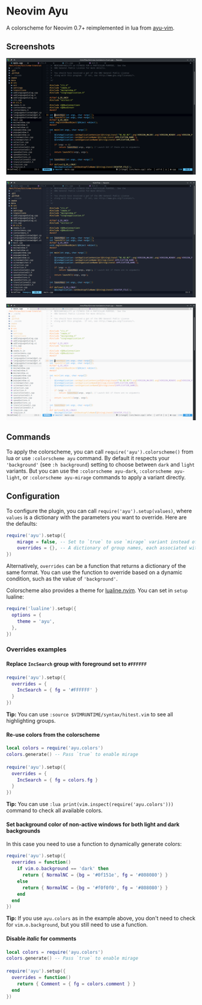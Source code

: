 # Neovim Ayu

A colorscheme for Neovim 0.7+ reimplemented in lua from [ayu-vim](https://github.com/Luxed/ayu-vim).

## Screenshots

![dark](screenshots/dark.png)

![mirage](screenshots/mirage.png)

![light](screenshots/light.png)

## Commands

To apply the colorscheme, you can call `require('ayu').colorscheme()` from lua or use `:colorscheme ayu` command. By default it respects your `'background'` (see `:h background`) setting to choose between `dark` and `light` variants. But you can use the `:colorscheme ayu-dark`, `:colorscheme ayu-light`, or `:colorscheme ayu-mirage` commands to apply a variant directly.

## Configuration

To configure the plugin, you can call `require('ayu').setup(values)`, where `values` is a dictionary with the parameters you want to override. Here are the defaults:

```lua
require('ayu').setup({
    mirage = false, -- Set to `true` to use `mirage` variant instead of `dark` for dark background.
    overrides = {}, -- A dictionary of group names, each associated with a dictionary of parameters (`bg`, `fg`, `sp` and `style`) and colors in hex.
})
```

Alternatively, `overrides` can be a function that returns a dictionary of the same format. You can use the function to override based on a dynamic condition, such as the value of `'background'`.

Colorscheme also provides a theme for [lualine.nvim](https://github.com/nvim-lualine/lualine.nvim). You can set in `setup` lualine:

```lua
require('lualine').setup({
  options = {
    theme = 'ayu',
  },
})
```

### Overrides examples

#### Replace `IncSearch` group with foreground set to `#FFFFFF`

```lua
require('ayu').setup({
  overrides = {
    IncSearch = { fg = '#FFFFFF' }
  }
})
```

**Tip:** You can use `:source $VIMRUNTIME/syntax/hitest.vim` to see all highlighting groups.

#### Re-use colors from the colorscheme

```lua
local colors = require('ayu.colors')
colors.generate() -- Pass `true` to enable mirage

require('ayu').setup({
  overrides = {
    IncSearch = { fg = colors.fg }
  }
})
```

**Tip:** You can use `:lua print(vim.inspect(require('ayu.colors')))` command to check all available colors.

#### Set background color of non-active windows for both light and dark backgrounds

In this case you need to use a function to dynamically generate colors:

```lua
require('ayu').setup({
  overrides = function()
    if vim.o.background == 'dark' then
      return { NormalNC = {bg = '#0f151e', fg = '#808080'} }
    else
      return { NormalNC = {bg = '#f0f0f0', fg = '#808080'} }
    end
  end
})
```

**Tip:** If you use `ayu.colors` as in the example above, you don't need to check for `vim.o.background`, but you still need to use a function.

#### Disable _italic_ for comments

```lua
local colors = require('ayu.colors')
colors.generate() -- Pass `true` to enable mirage

require('ayu').setup({
  overrides = function()
    return { Comment = { fg = colors.comment } }
  end
})
```
